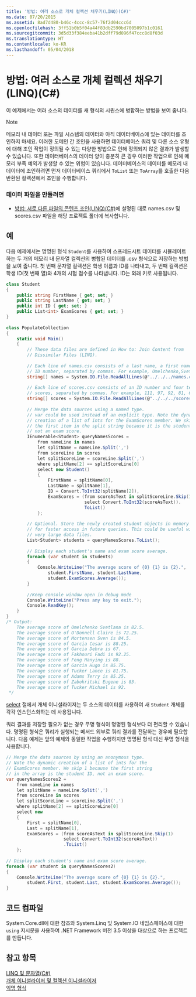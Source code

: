 ```yaml
---
title: '방법: 여러 소스로 개체 컬렉션 채우기(LINQ)(C#)'
ms.date: 07/20/2015
ms.assetid: 8ad7d480-b46c-4ccc-8c57-76f2d04ccc6d
ms.openlocfilehash: 3ff51b0b5f04a44f83db2590bd7005097b1c0161
ms.sourcegitcommit: 3d5d33f384eeba41b2dff79d096f47ccc8d8f03d
ms.translationtype: HT
ms.contentlocale: ko-KR
ms.lasthandoff: 05/04/2018
---
```

# <a name="how-to-populate-object-collections-from-multiple-sources-linq-c"></a>방법: 여러 소스로 개체 컬렉션 채우기(LINQ)(C#)
이 예제에서는 여러 소스의 데이터를 새 형식의 시퀀스에 병합하는 방법을 보여 줍니다.  
  
> [!NOTE]
>  메모리 내 데이터 또는 파일 시스템의 데이터와 아직 데이터베이스에 있는 데이터를 조인하지 마세요. 이러한 도메인 간 조인을 사용하면 데이터베이스 쿼리 및 다른 소스 유형에 대해 조인 작업이 정의될 수 있는 다양한 방법으로 인해 정의되지 않은 결과가 발생할 수 있습니다. 또한 데이터베이스의 데이터 양이 충분히 큰 경우 이러한 작업으로 인해 메모리 부족 예외가 발생할 수 있는 위험이 있습니다. 데이터베이스의 데이터를 메모리 내 데이터에 조인하려면 먼저 데이터베이스 쿼리에서 `ToList` 또는 `ToArray`를 호출한 다음 반환된 컬렉션에서 조인을 수행합니다.  
  
### <a name="to-create-the-data-file"></a>데이터 파일을 만들려면  
  
-   [방법: 서로 다른 파일의 콘텐츠 조인(LINQ)(C#)](../../../../csharp/programming-guide/concepts/linq/how-to-join-content-from-dissimilar-files-linq.md)에 설명된 대로 names.csv 및 scores.csv 파일을 해당 프로젝트 폴더에 복사합니다.  
  
## <a name="example"></a>예  
 다음 예제에서는 명명된 형식 `Student`를 사용하여 스프레드시트 데이터를 시뮬레이트하는 두 개의 메모리 내 문자열 컬렉션의 병합된 데이터를 .csv 형식으로 저장하는 방법을 보여 줍니다. 첫 번째 문자열 컬렉션은 학생 이름과 ID를 나타내고, 두 번째 컬렉션은 학생 ID(첫 번째 열)와 4개의 시험 점수를 나타냅니다. ID는 외래 키로 사용됩니다.  
  
```csharp  
class Student  
{  
    public string FirstName { get; set; }  
    public string LastName { get; set; }  
    public int ID { get; set; }  
    public List<int> ExamScores { get; set; }  
}  
  
class PopulateCollection  
{  
    static void Main()  
    {  
        // These data files are defined in How to: Join Content from   
        // Dissimilar Files (LINQ).  
  
        // Each line of names.csv consists of a last name, a first name, and an  
        // ID number, separated by commas. For example, Omelchenko,Svetlana,111  
        string[] names = System.IO.File.ReadAllLines(@"../../../names.csv");  
  
        // Each line of scores.csv consists of an ID number and four test   
        // scores, separated by commas. For example, 111, 97, 92, 81, 60  
        string[] scores = System.IO.File.ReadAllLines(@"../../../scores.csv");  
  
        // Merge the data sources using a named type.  
        // var could be used instead of an explicit type. Note the dynamic  
        // creation of a list of ints for the ExamScores member. We skip   
        // the first item in the split string because it is the student ID,   
        // not an exam score.  
        IEnumerable<Student> queryNamesScores =  
            from nameLine in names  
            let splitName = nameLine.Split(',')  
            from scoreLine in scores  
            let splitScoreLine = scoreLine.Split(',')  
            where splitName[2] == splitScoreLine[0]  
            select new Student()  
            {  
                FirstName = splitName[0],  
                LastName = splitName[1],  
                ID = Convert.ToInt32(splitName[2]),  
                ExamScores = (from scoreAsText in splitScoreLine.Skip(1)  
                              select Convert.ToInt32(scoreAsText)).  
                              ToList()  
            };  
  
        // Optional. Store the newly created student objects in memory  
        // for faster access in future queries. This could be useful with  
        // very large data files.  
        List<Student> students = queryNamesScores.ToList();  
  
        // Display each student's name and exam score average.  
        foreach (var student in students)  
        {  
            Console.WriteLine("The average score of {0} {1} is {2}.",  
                student.FirstName, student.LastName,  
                student.ExamScores.Average());  
        }  
  
        //Keep console window open in debug mode  
        Console.WriteLine("Press any key to exit.");  
        Console.ReadKey();  
    }  
}  
/* Output:   
    The average score of Omelchenko Svetlana is 82.5.  
    The average score of O'Donnell Claire is 72.25.  
    The average score of Mortensen Sven is 84.5.  
    The average score of Garcia Cesar is 88.25.  
    The average score of Garcia Debra is 67.  
    The average score of Fakhouri Fadi is 92.25.  
    The average score of Feng Hanying is 88.  
    The average score of Garcia Hugo is 85.75.  
    The average score of Tucker Lance is 81.75.  
    The average score of Adams Terry is 85.25.  
    The average score of Zabokritski Eugene is 83.  
    The average score of Tucker Michael is 92.  
 */  
```  
  
 [select](../../../../csharp/language-reference/keywords/select-clause.md) 절에서 개체 이니셜라이저는 두 소스의 데이터를 사용하여 새 `Student` 개체를 각각 인스턴스화하는 데 사용됩니다.  
  
 쿼리 결과를 저장할 필요가 없는 경우 무명 형식이 명명된 형식보다 더 편리할 수 있습니다. 명명된 형식은 쿼리가 실행되는 메서드 외부로 쿼리 결과를 전달하는 경우에 필요합니다. 다음 예제는 앞의 예제와 동일한 작업을 수행하지만 명명된 형식 대신 무명 형식을 사용합니다.  
  
```csharp  
// Merge the data sources by using an anonymous type.  
// Note the dynamic creation of a list of ints for the  
// ExamScores member. We skip 1 because the first string  
// in the array is the student ID, not an exam score.  
var queryNamesScores2 =  
    from nameLine in names  
    let splitName = nameLine.Split(',')  
    from scoreLine in scores  
    let splitScoreLine = scoreLine.Split(',')  
    where splitName[2] == splitScoreLine[0]  
    select new  
    {  
        First = splitName[0],  
        Last = splitName[1],  
        ExamScores = (from scoreAsText in splitScoreLine.Skip(1)  
                      select Convert.ToInt32(scoreAsText))  
                      .ToList()  
    };  
  
// Display each student's name and exam score average.  
foreach (var student in queryNamesScores2)  
{  
    Console.WriteLine("The average score of {0} {1} is {2}.",  
        student.First, student.Last, student.ExamScores.Average());  
}  
```  
  
## <a name="compiling-the-code"></a>코드 컴파일  
 System.Core.dll에 대한 참조와 System.Linq 및 System.IO 네임스페이스에 대한 `using` 지시문을 사용하여 .NET Framework 버전 3.5 이상을 대상으로 하는 프로젝트를 만듭니다.  
  
## <a name="see-also"></a>참고 항목  
 [LINQ 및 문자열(C#)](../../../../csharp/programming-guide/concepts/linq/linq-and-strings.md)  
 [개체 이니셜라이저 및 컬렉션 이니셜라이저](../../../../csharp/programming-guide/classes-and-structs/object-and-collection-initializers.md)  
 [익명 형식](../../../../csharp/programming-guide/classes-and-structs/anonymous-types.md)
